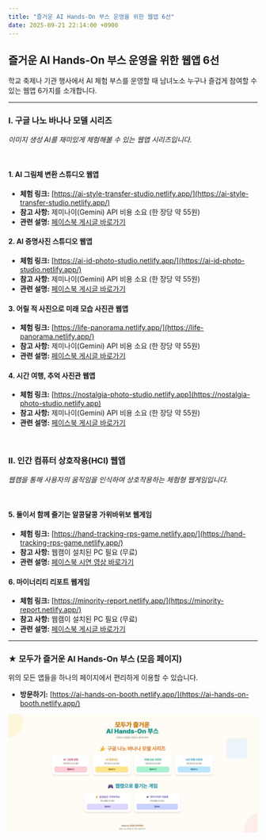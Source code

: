 ```yaml
---
title: "즐거운 AI Hands-On 부스 운영을 위한 웹앱 6선"
date: 2025-09-21 22:14:00 +0900
---
```


## 즐거운 AI Hands-On 부스 운영을 위한 웹앱 6선

학교 축제나 기관 행사에서 AI 체험 부스를 운영할 때 남녀노소 누구나 즐겁게 참여할 수 있는 웹앱 6가지를 소개합니다.

---

### Ⅰ. 구글 나노 바나나 모델 시리즈

*이미지 생성 AI를 재미있게 체험해볼 수 있는 웹앱 시리즈입니다.*

<br>

#### **1. AI 그림체 변환 스튜디오 웹앱**
- **체험 링크:** [https://ai-style-transfer-studio.netlify.app/](https://ai-style-transfer-studio.netlify.app/)
- **참고 사항:** 제미나이(Gemini) API 비용 소요 (한 장당 약 55원)
- **관련 설명:** [페이스북 게시글 바로가기](https://www.facebook.com/share/p/1BKRvmKyDF/)

#### **2. AI 증명사진 스튜디오 웹앱**
- **체험 링크:** [https://ai-id-photo-studio.netlify.app/](https://ai-id-photo-studio.netlify.app/)
- **참고 사항:** 제미나이(Gemini) API 비용 소요 (한 장당 약 55원)
- **관련 설명:** [페이스북 게시글 바로가기](https://www.facebook.com/share/p/1BMenHZ2YN/)

#### **3. 어릴 적 사진으로 미래 모습 사진관 웹앱**
- **체험 링크:** [https://life-panorama.netlify.app/](https://life-panorama.netlify.app/)
- **참고 사항:** 제미나이(Gemini) API 비용 소요 (한 장당 약 55원)
- **관련 설명:** [페이스북 게시글 바로가기](https://www.facebook.com/share/p/174qA9whPU/)

#### **4. 시간 여행, 추억 사진관 웹앱**
- **체험 링크:** [https://nostalgia-photo-studio.netlify.app](https://nostalgia-photo-studio.netlify.app)
- **참고 사항:** 제미나이(Gemini) API 비용 소요 (한 장당 약 55원)
- **관련 설명:** [페이스북 게시글 바로가기](https://www.facebook.com/share/p/19pW8R5RXV/)

<br>

### Ⅱ. 인간 컴퓨터 상호작용(HCI) 웹앱

*웹캠을 통해 사용자의 움직임을 인식하여 상호작용하는 체험형 웹게임입니다.*

<br>

#### **5. 둘이서 함께 즐기는 알콩달콩 가위바위보 웹게임**
- **체험 링크:** [https://hand-tracking-rps-game.netlify.app/](https://hand-tracking-rps-game.netlify.app/)
- **참고 사항:** 웹캠이 설치된 PC 필요 (무료)
- **관련 설명:** [페이스북 시연 영상 바로가기](https://www.facebook.com/share/v/199VD2rXX6/)

#### **6. 마이너리티 리포트 웹게임**
- **체험 링크:** [https://minority-report.netlify.app/](https://minority-report.netlify.app/)
- **참고 사항:** 웹캠이 설치된 PC 필요 (무료)
- **관련 설명:** [페이스북 게시글 바로가기](https://www.facebook.com/share/p/19A4SJo15k/)

---

### ★ 모두가 즐거운 AI Hands-On 부스 (모음 페이지)

위의 모든 앱들을 하나의 페이지에서 편리하게 이용할 수 있습니다.

- **방문하기:** [https://ai-hands-on-booth.netlify.app/](https://ai-hands-on-booth.netlify.app/)

![즐거운 AI Hands-On 부스 운영을 위한 웹앱](/assets/AI-hands-on.png)
